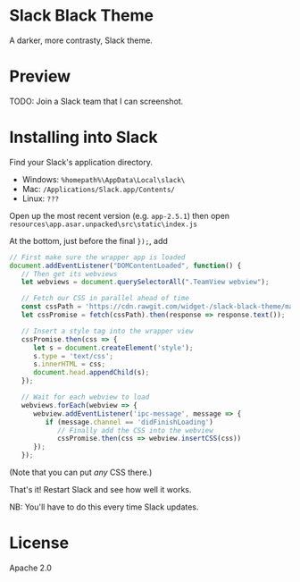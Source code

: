 # Slack Black Theme

A darker, more contrasty, Slack theme.

# Preview

TODO: Join a Slack team that I can screenshot.

# Installing into Slack

Find your Slack's application directory.

* Windows: `%homepath%\AppData\Local\slack\`
* Mac: `/Applications/Slack.app/Contents/`
* Linux: `???`


Open up the most recent version (e.g. `app-2.5.1`) then open
`resources\app.asar.unpacked\src\static\index.js`

At the bottom, just before the final `});`, add

```js
// First make sure the wrapper app is loaded
document.addEventListener("DOMContentLoaded", function() {
   // Then get its webviews
   let webviews = document.querySelectorAll(".TeamView webview");

   // Fetch our CSS in parallel ahead of time
   const cssPath = 'https://cdn.rawgit.com/widget-/slack-black-theme/master/custom.css'
   let cssPromise = fetch(cssPath).then(response => response.text());

   // Insert a style tag into the wrapper view
   cssPromise.then(css => {
      let s = document.createElement('style');
      s.type = 'text/css';
      s.innerHTML = css;
      document.head.appendChild(s);
   });

   // Wait for each webview to load
   webviews.forEach(webview => {
      webview.addEventListener('ipc-message', message => {
         if (message.channel == 'didFinishLoading')
            // Finally add the CSS into the webview
            cssPromise.then(css => webview.insertCSS(css))
      });
   });
```

(Note that you can put _any_ CSS there.)

That's it! Restart Slack and see how well it works.

NB: You'll have to do this every time Slack updates.

# License

Apache 2.0

